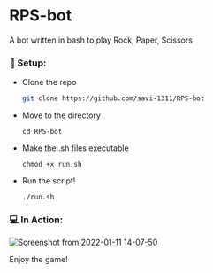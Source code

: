 # RPS-bot
A bot written in bash to play Rock, Paper, Scissors

### 🔧 Setup:

* Clone the repo
   ```sh
   git clone https://github.com/savi-1311/RPS-bot
   ```
* Move to the directory
  ```
  cd RPS-bot
  ```
* Make the .sh files executable
  ```
  chmod +x run.sh
  ```
* Run the script!
  ```
  ./run.sh
  ```
### 💻 In Action:

![Screenshot from 2022-01-11 14-07-50](https://user-images.githubusercontent.com/56017960/148908772-6beb90e8-bc70-4150-bc37-543db95953f5.png)

Enjoy the game!
